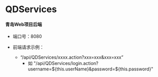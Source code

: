 # QDServices
#### 青岛Web项目后端

- 端口号：8080

- 前端请求示例：
  - “/api/QDServices/xxxx.action?xxx=xxx&xxx=xxx”
    - 如 "/api/QDServices/login.action?username=${this.userName}&password=${this.password}"

